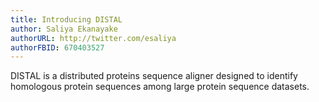 ```yaml
---
title: Introducing DISTAL
author: Saliya Ekanayake
authorURL: http://twitter.com/esaliya
authorFBID: 670403527
---
```


DISTAL is a distributed proteins sequence aligner designed to identify
 homologous protein sequences among large protein sequence datasets.
 
